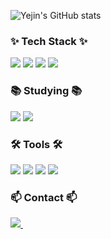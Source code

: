 
![Yejin's GitHub stats](https://github-readme-stats.vercel.app/api?username=Chungyejin&show_icons=true&theme=radical)



<h3>✨ Tech Stack ✨</h3>
<div>
  <img src="https://img.shields.io/badge/python-20232a.svg?style=for-the-badge&logo=python&logoColor=#3776AB" />
  <img src="https://img.shields.io/badge/html5-20232a.svg?style=for-the-badge&logo=html5&logoColor=#E34F26" />
  <img src="https://img.shields.io/badge/css3-20232a.svg?style=for-the-badge&logo=css3&logoColor=#1572B6" />
  <img src="https://img.shields.io/badge/javascript-20232a.svg?style=for-the-badge&logo=javascript&logoColor=#F7DF1E" />
  
</div>



<h3>📚 Studying 📚</h3>
<div>
  <img src="https://img.shields.io/badge/c-20232a.svg?style=for-the-badge&logo=c&logoColor=#A8B9CC" />
  <img src="https://img.shields.io/badge/mysql-20232a.svg?style=for-the-badge&logo=mysql&logoColor=#4479A1" />
 
</div>




<h3>🛠 Tools 🛠</h3>
<div>
  <img src="https://img.shields.io/badge/github-20232a.svg?style=for-the-badge&logo=github&logoColor=#181717" />
  <img src="https://img.shields.io/badge/intellijidea-20232a.svg?style=for-the-badge&logo=intellijidea&logoColor=#000000" />
  <img src="https://img.shields.io/badge/pycharm-20232a.svg?style=for-the-badge&logo=pycharm&logoColor=#000000" />
  <img src="https://img.shields.io/badge/VSCode-2C2C32.svg?style=for-the-badge&logo=visual-studio-code&logoColor=22ABF3" />
  
</div>



<h3 ">📫 Contact 📫</h3>
<div>
  <a href="mailto:yejinchung0913@gmail.comm">
    <img
      src="https://img.shields.io/badge/yejinchung0913@gmail.com-D14836?style=for-the-badge&logo=gmail&logoColor=white"/>&nbsp
    
  </a>
</div>

